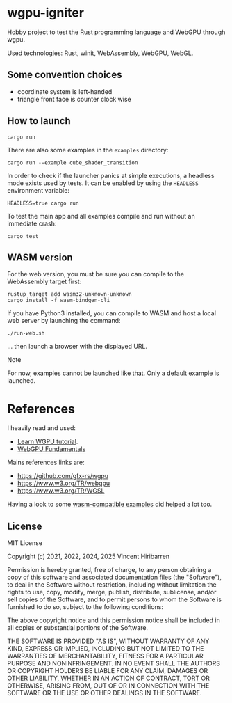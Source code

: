 # wgpu-igniter

Hobby project to test the Rust programming language and WebGPU through wgpu.

Used technologies: Rust, winit, WebAssembly, WebGPU, WebGL.

## Some convention choices

- coordinate system is left-handed
- triangle front face is counter clock wise

## How to launch

    cargo run

There are also some examples in the `examples` directory:

    cargo run --example cube_shader_transition

In order to check if the launcher panics at simple executions, a headless mode
exists used by tests. It can be enabled by using the `HEADLESS` environment
variable:

    HEADLESS=true cargo run

To test the main app and all examples compile and run without an immediate
crash:

    cargo test

## WASM version

For the web version, you must be sure you can compile to the WebAssembly target first:

    rustup target add wasm32-unknown-unknown
    cargo install -f wasm-bindgen-cli

If you have Python3 installed, you can compile to WASM and host a local web server
by launching the command:

    ./run-web.sh

... then launch a browser with the displayed URL.

> [!NOTE]  
> For now, examples cannot be launched like that. Only a default example is launched.

# References

I heavily read and used:
- [Learn WGPU tutorial](https://sotrh.github.io/learn-wgpu).
- [WebGPU Fundamentals](https://webgpufundamentals.org/)

Mains references links are:
- https://github.com/gfx-rs/wgpu
- https://www.w3.org/TR/webgpu
- https://www.w3.org/TR/WGSL

Having a look to some [wasm-compatible examples](https://github.com/gfx-rs/wgpu/tree/master/wgpu/examples)
did helped a lot too. 

## License

MIT License

Copyright (c) 2021, 2022, 2024, 2025 Vincent Hiribarren

Permission is hereby granted, free of charge, to any person obtaining a copy
of this software and associated documentation files (the "Software"), to deal
in the Software without restriction, including without limitation the rights
to use, copy, modify, merge, publish, distribute, sublicense, and/or sell
copies of the Software, and to permit persons to whom the Software is
furnished to do so, subject to the following conditions:

The above copyright notice and this permission notice shall be included in all
copies or substantial portions of the Software.

THE SOFTWARE IS PROVIDED "AS IS", WITHOUT WARRANTY OF ANY KIND, EXPRESS OR
IMPLIED, INCLUDING BUT NOT LIMITED TO THE WARRANTIES OF MERCHANTABILITY,
FITNESS FOR A PARTICULAR PURPOSE AND NONINFRINGEMENT. IN NO EVENT SHALL THE
AUTHORS OR COPYRIGHT HOLDERS BE LIABLE FOR ANY CLAIM, DAMAGES OR OTHER
LIABILITY, WHETHER IN AN ACTION OF CONTRACT, TORT OR OTHERWISE, ARISING FROM,
OUT OF OR IN CONNECTION WITH THE SOFTWARE OR THE USE OR OTHER DEALINGS IN THE
SOFTWARE.